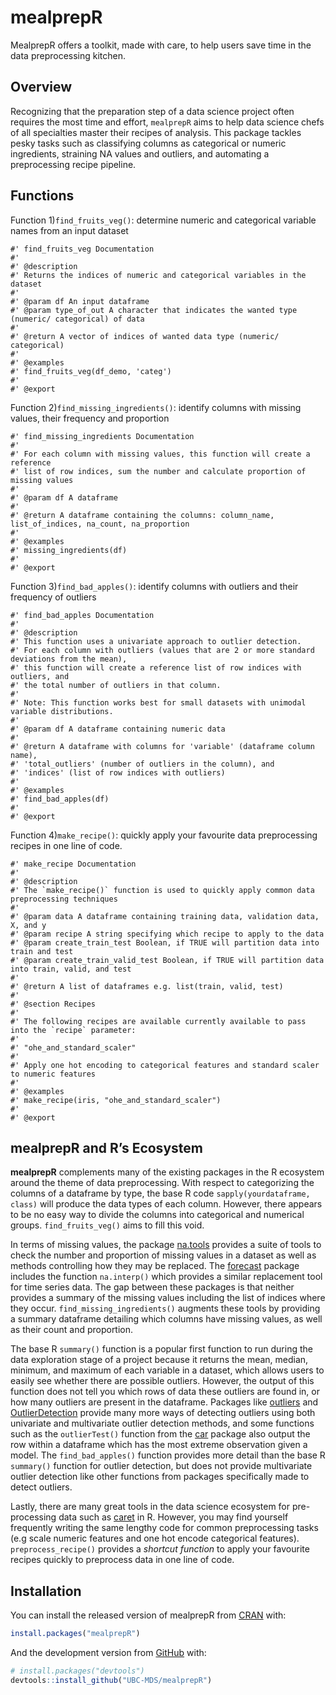 
<!-- README.md is generated from README.Rmd. Please edit that file -->

# mealprepR

<!-- badges: start -->

<!-- badges: end -->

MealprepR offers a toolkit, made with care, to help users save time in
the data preprocessing kitchen.

## Overview

Recognizing that the preparation step of a data science project often
requires the most time and effort, `mealprepR` aims to help data science
chefs of all specialties master their recipes of analysis. This package
tackles pesky tasks such as classifying columns as categorical or
numeric ingredients, straining NA values and outliers, and automating a
preprocessing recipe pipeline.

## Functions

Function 1)`find_fruits_veg()`: determine numeric and categorical
variable names from an input dataset

    #' find_fruits_veg Documentation
    #' 
    #' @description
    #' Returns the indices of numeric and categorical variables in the dataset
    #'
    #' @param df An input dataframe
    #' @param type_of_out A character that indicates the wanted type (numeric/ categorical) of data
    #'
    #' @return A vector of indices of wanted data type (numeric/ categorical)
    #'
    #' @examples
    #' find_fruits_veg(df_demo, 'categ')
    #'
    #' @export

Function 2)`find_missing_ingredients()`: identify columns with missing
values, their frequency and proportion

    #' find_missing_ingredients Documentation
    #'
    #' For each column with missing values, this function will create a reference
    #' list of row indices, sum the number and calculate proportion of missing values
    #'
    #' @param df A dataframe
    #'
    #' @return A dataframe containing the columns: column_name, list_of_indices, na_count, na_proportion
    #'
    #' @examples
    #' missing_ingredients(df)
    #'
    #' @export

Function 3)`find_bad_apples()`: identify columns with outliers and their
frequency of outliers

    #' find_bad_apples Documentation
    #'
    #' @description
    #' This function uses a univariate approach to outlier detection.
    #' For each column with outliers (values that are 2 or more standard deviations from the mean),
    #' this function will create a reference list of row indices with outliers, and
    #' the total number of outliers in that column.
    #'
    #' Note: This function works best for small datasets with unimodal variable distributions.
    #'
    #' @param df A dataframe containing numeric data
    #'
    #' @return A dataframe with columns for 'variable' (dataframe column name),
    #' 'total_outliers' (number of outliers in the column), and
    #' 'indices' (list of row indices with outliers)
    #'
    #' @examples
    #' find_bad_apples(df)
    #'
    #' @export

Function 4)`make_recipe()`: quickly apply your favourite data
preprocessing recipes in one line of code.

    #' make_recipe Documentation
    #'
    #' @description
    #' The `make_recipe()` function is used to quickly apply common data preprocessing techniques
    #'
    #' @param data A dataframe containing training data, validation data, X, and y
    #' @param recipe A string specifying which recipe to apply to the data
    #' @param create_train_test Boolean, if TRUE will partition data into train and test
    #' @param create_train_valid_test Boolean, if TRUE will partition data into train, valid, and test
    #'
    #' @return A list of dataframes e.g. list(train, valid, test)
    #'
    #' @section Recipes
    #'
    #' The following recipes are available currently available to pass into the `recipe` parameter:
    #'
    #' "ohe_and_standard_scaler"
    #'
    #' Apply one hot encoding to categorical features and standard scaler to numeric features
    #'
    #' @examples
    #' make_recipe(iris, "ohe_and_standard_scaler")
    #' 
    #' @export

## mealprepR and R’s Ecosystem

**mealprepR** complements many of the existing packages in the R
ecosystem around the theme of data preprocessing. With respect to
categorizing the columns of a dataframe by type, the base R code
`sapply(yourdataframe, class)` will produce the data types of each
column. However, there appears to be no easy way to divide the columns
into categorical and numerical groups. `find_fruits_veg()` aims to fill
this void.

In terms of missing values, the package
[na.tools](https://cran.r-project.org/web/packages/na.tools/na.tools.pdf)
provides a suite of tools to check the number and proportion of missing
values in a dataset as well as methods controlling how they may be
replaced. The
[forecast](https://cloud.r-project.org/web/packages/forecast/forecast.pdf)
package includes the function `na.interp()` which provides a similar
replacement tool for time series data. The gap between these packages is
that neither provides a summary of the missing values including the list
of indices where they occur. `find_missing_ingredients()` augments these
tools by providing a summary dataframe detailing which columns have
missing values, as well as their count and proportion.

The base R `summary()` function is a popular first function to run
during the data exploration stage of a project because it returns the
mean, median, minimum, and maximum of each variable in a dataset, which
allows users to easily see whether there are possible outliers. However,
the output of this function does not tell you which rows of data these
outliers are found in, or how many outliers are present in the
dataframe. Packages like
[outliers](https://cran.r-project.org/web/packages/outliers/outliers.pdf)
and
[OutlierDetection](https://cran.r-project.org/web/packages/OutlierDetection/OutlierDetection.pdf)
provide many more ways of detecting outliers using both univariate and
multivariate outlier detection methods, and some functions such as the
`outlierTest()` function from the
[car](https://cran.r-project.org/web/packages/car/car.pdf) package also
output the row within a dataframe which has the most extreme observation
given a model. The `find_bad_apples()` function provides more detail
than the base R `summary()` function for outlier detection, but does not
provide multivariate outlier detection like other functions from
packages specifically made to detect outliers.

Lastly, there are many great tools in the data science ecosystem for
pre-processing data such as
[caret](https://cran.r-project.org/web/packages/caret/caret.pdf) in R.
However, you may find yourself frequently writing the same lengthy code
for common preprocessing tasks (e.g scale numeric features and one hot
encode categorical features). `preprocess_recipe()` provides a *shortcut
function* to apply your favourite recipes quickly to preprocess data in
one line of code.

## Installation

You can install the released version of mealprepR from
[CRAN](https://CRAN.R-project.org) with:

``` r
install.packages("mealprepR")
```

And the development version from [GitHub](https://github.com/) with:

``` r
# install.packages("devtools")
devtools::install_github("UBC-MDS/mealprepR")
```
